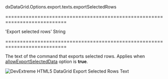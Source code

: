 <!--id-->dxDataGrid.Options.export.texts.exportSelectedRows<!--/id-->
===========================================================================
<!--default-->'Export selected rows'<!--/default-->
<!--type-->String<!--/type-->
===========================================================================

<!--shortDescription-->
The text of the command that exports selected rows. Applies when [allowExportSelectedData](/Documentation/ApiReference/UI_Widgets/dxDataGrid/Configuration/export/#allowExportSelectedData) option is **true**.
<!--/shortDescription-->

<!--fullDescription-->
![DevExtreme HTML5 DataGrid Export Selected Rows Text](/Content/images/doc/19_1/DataGrid/Export_SelectedRows.png)
<!--/fullDescription-->